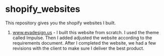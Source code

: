 # shopify_websites
This repository gives you the shopify websites I built.

1) www.evadesign.us - I built this website from scratch. I used the theme called Impulse. Then I added adjusted the website according to the requirements document. After I completed the website, we had a few revisions with the client to make sure I deliver the best product.
